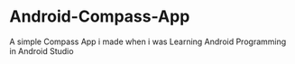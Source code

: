 # Android-Compass-App
A simple Compass App i made when i was Learning Android Programming in Android Studio
